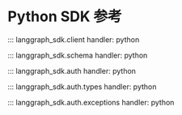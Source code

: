 # Python SDK 参考

::: langgraph_sdk.client
    handler: python

::: langgraph_sdk.schema
    handler: python

::: langgraph_sdk.auth
    handler: python

::: langgraph_sdk.auth.types
    handler: python

::: langgraph_sdk.auth.exceptions
    handler: python
